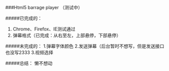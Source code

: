 ###Html5 barrage player （测试中）

#####已完成的：
1. Chrome、Firefox、IE测试通过
2. 弹幕格式（已完成：从右至左，上部悬停，下部悬停）

#####未完成的：
1.弹幕字体颜色
2.发送弹幕（后台暂时不想写，但是发送接口也没写2333
3.视频选择

#####总结：
懒不想动
